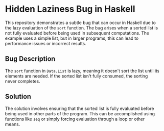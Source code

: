 # Hidden Laziness Bug in Haskell
This repository demonstrates a subtle bug that can occur in Haskell due to the lazy evaluation of the `sort` function. The bug arises when a sorted list is not fully evaluated before being used in subsequent computations.  The example uses a simple list, but in larger programs, this can lead to performance issues or incorrect results.

## Bug Description
The `sort` function in `Data.List` is lazy, meaning it doesn't sort the list until its elements are needed.  If the sorted list isn't fully consumed, the sorting never completes.

## Solution
The solution involves ensuring that the sorted list is fully evaluated before being used in other parts of the program. This can be accomplished using functions like `seq` or simply forcing evaluation through a loop or other means.